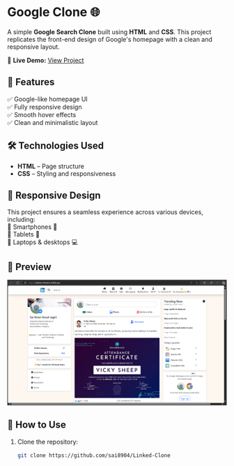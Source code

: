 # Google Clone 🌐  

A simple **Google Search Clone** built using **HTML** and **CSS**. This project replicates the front-end design of Google's homepage with a clean and responsive layout.  

🔗 **Live Demo:** [View Project](https://saikiran-linked-in.netlify.app/)  

## 🚀 Features  
✅ Google-like homepage UI  
✅ Fully responsive design  
✅ Smooth hover effects  
✅ Clean and minimalistic layout  

## 🛠️ Technologies Used  
- **HTML** – Page structure  
- **CSS** – Styling and responsiveness  

## 📱 Responsive Design  
This project ensures a seamless experience across various devices, including:  
📌 Smartphones 📱  
📌 Tablets 📲  
📌 Laptops & desktops 💻  

## 📸 Preview  
![Project Preview](https://github.com/sai8904/Linked-Clone/blob/main/Screenshot%202025-04-04%20232200.png)  

## 📂 How to Use  
1. Clone the repository:  
   ```sh
   git clone https://github.com/sai8904/Linked-Clone

